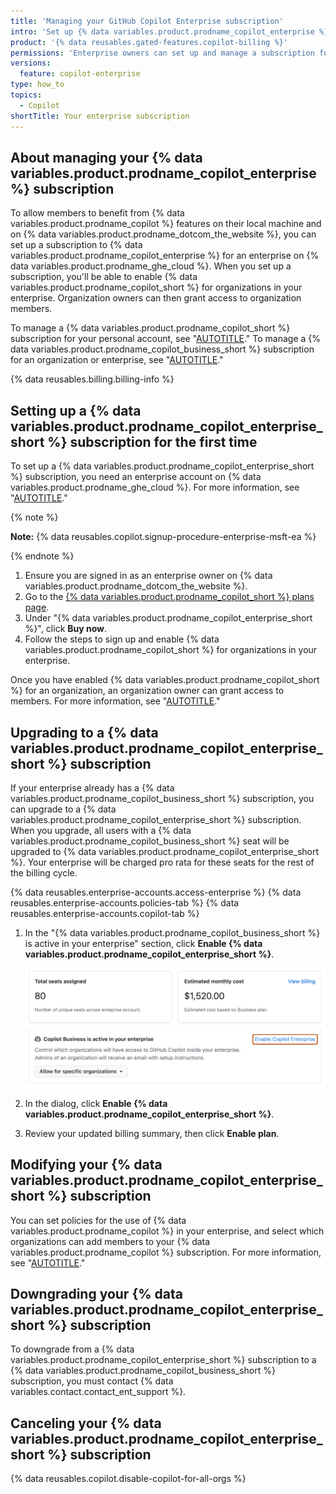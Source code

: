 ```yaml
---
title: 'Managing your GitHub Copilot Enterprise subscription'
intro: 'Set up {% data variables.product.prodname_copilot_enterprise %} for your enterprise account and manage your subscription.'
product: '{% data reusables.gated-features.copilot-billing %}'
permissions: 'Enterprise owners can set up and manage a subscription for {% data variables.product.prodname_copilot_enterprise %}.'
versions:
  feature: copilot-enterprise
type: how_to
topics:
  - Copilot
shortTitle: Your enterprise subscription
---
```


## About managing your {% data variables.product.prodname_copilot_enterprise %} subscription

To allow members to benefit from {% data variables.product.prodname_copilot %} features on their local machine and on {% data variables.product.prodname_dotcom_the_website %}, you can set up a subscription to {% data variables.product.prodname_copilot_enterprise %} for an enterprise on {% data variables.product.prodname_ghe_cloud %}. When you set up a subscription, you'll be able to enable {% data variables.product.prodname_copilot_short %} for organizations in your enterprise. Organization owners can then grant access to organization members.

To manage a {% data variables.product.prodname_copilot_short %} subscription for your personal account, see "[AUTOTITLE](/billing/managing-billing-for-github-copilot/managing-your-github-copilot-individual-subscription)." To manage a {% data variables.product.prodname_copilot_business_short %} subscription for an organization or enterprise, see "[AUTOTITLE](/billing/managing-billing-for-github-copilot/managing-your-github-copilot-business-subscription)."

{% data reusables.billing.billing-info %}

## Setting up a {% data variables.product.prodname_copilot_enterprise_short %} subscription for the first time

To set up a {% data variables.product.prodname_copilot_enterprise_short %} subscription, you need an enterprise account on {% data variables.product.prodname_ghe_cloud %}. For more information, see "[AUTOTITLE](/admin/managing-your-enterprise-account/creating-an-enterprise-account)."

{% note %}

**Note:** {% data reusables.copilot.signup-procedure-enterprise-msft-ea %}

{% endnote %}

1. Ensure you are signed in as an enterprise owner on {% data variables.product.prodname_dotcom_the_website %}.
1. Go to the [{% data variables.product.prodname_copilot_short %} plans page](https://github.com/features/copilot/plans).
1. Under "{% data variables.product.prodname_copilot_enterprise_short %}", click **Buy now**.
1. Follow the steps to sign up and enable {% data variables.product.prodname_copilot_short %} for organizations in your enterprise.

Once you have enabled {% data variables.product.prodname_copilot_short %} for an organization, an organization owner can grant access to members. For more information, see "[AUTOTITLE](/copilot/managing-github-copilot-in-your-organization/managing-access-for-copilot-business-in-your-organization)."

## Upgrading to a {% data variables.product.prodname_copilot_enterprise_short %} subscription

If your enterprise already has a {% data variables.product.prodname_copilot_business_short %} subscription, you can upgrade to a {% data variables.product.prodname_copilot_enterprise_short %} subscription. When you upgrade, all users with a {% data variables.product.prodname_copilot_business_short %} seat will be upgraded to {% data variables.product.prodname_copilot_enterprise_short %}. Your enterprise will be charged pro rata for these seats for the rest of the billing cycle.

{% data reusables.enterprise-accounts.access-enterprise %}
{% data reusables.enterprise-accounts.policies-tab %}
{% data reusables.enterprise-accounts.copilot-tab %}
1. In the "{% data variables.product.prodname_copilot_business_short %} is active in your enterprise" section, click **Enable {% data variables.product.prodname_copilot_enterprise_short %}**.

   ![Screenshot of the Copilot "access management" page. A link, labeled "Enable {% data variables.product.prodname_copilot_enterprise_short %}", is highlighted with an orange outline.](/assets/images/help/copilot/enable-copilot-enterprise.png)

1. In the dialog, click **Enable {% data variables.product.prodname_copilot_enterprise_short %}**.
1. Review your updated billing summary, then click **Enable plan**.

## Modifying your {% data variables.product.prodname_copilot_enterprise_short %} subscription

You can set policies for the use of {% data variables.product.prodname_copilot %} in your enterprise, and select which organizations can add members to your {% data variables.product.prodname_copilot %} subscription. For more information, see "[AUTOTITLE](/admin/policies/enforcing-policies-for-your-enterprise/enforcing-policies-for-github-copilot-in-your-enterprise)."

## Downgrading your {% data variables.product.prodname_copilot_enterprise_short %} subscription

To downgrade from a {% data variables.product.prodname_copilot_enterprise_short %} subscription to a {% data variables.product.prodname_copilot_business_short %} subscription, you must contact {% data variables.contact.contact_ent_support %}.

## Canceling your {% data variables.product.prodname_copilot_enterprise_short %} subscription

{% data reusables.copilot.disable-copilot-for-all-orgs %}
